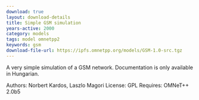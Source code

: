 ```yaml
---
download: true
layout: download-details
title: Simple GSM simulation
years-active: 2000
category: models
tags: model omnetpp2
keywords: gsm
download-file-url: https://ipfs.omnetpp.org/models/GSM-1.0-src.tgz
---
```


A very simple simulation of a GSM network. Documentation is only available
in Hungarian.

Authors: Norbert Kardos, Laszlo Magori
License: GPL
Requires: OMNeT++ 2.0b5
